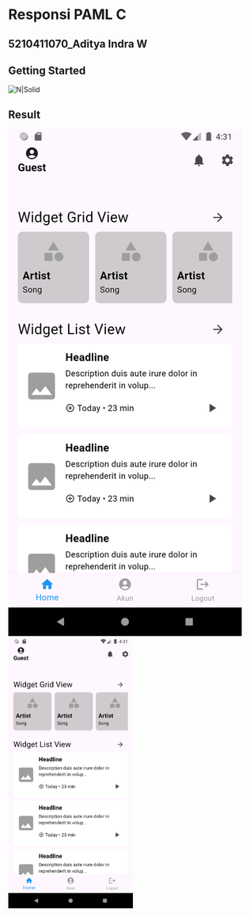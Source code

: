 # Responsi PAML C
## 5210411070_Aditya Indra W
## Getting Started
![N|Solid](https://dart.dev/assets/img/logo/logo-white-text.svg)
## Result
![Homepage](https://github.com/seizenz7/Responsi_PAML_/blob/main/result/Home.png)
<img src="https://github.com/seizenz7/Responsi_PAML_/blob/main/result/Home.png" width=50% height=50%>
